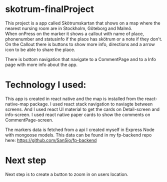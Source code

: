 # skotrum-finalProject

This project is a app called Skötrumskartan that shows on a map where the nearest nursing room are in Stockholm, Göteborg and Malmö.  
When onPress on the marker it shows a callout with name of place, phonenumber and statusinfo if the place has skötrum or a note if they don't. On the Callout there is buttons to show more info, directions and a arrow icon to be able to share the place.

There is bottom navigation that navigate to a CommentPage and to a Info page with more info about the app.

# Technology I used:
This app is created in react native and the map is installed from the react-native-map package. 
I used react stack navigation to naviagte between screens.
And I used react UI material to get the cards on Detail-screen and info-screen. 
I used react native paper cards to show the comments on CommentPage-screen.

The markers data is fetched from a api I created myself in Express Node with mongoose models. This data can be found in my fp-backend repo here: https://github.com/SanSjo/fp-backend

# Next step
Next step is to create a button to zoom in on users location.



